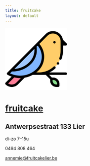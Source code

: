 ```yaml
---
title: fruitcake
layout: default
---
```


<img src="/images/bird.png" alt="birdy" height="200" />

# [fruitcake](/)

## Antwerpsestraat 133 Lier

di&ndash;zo 7&ndash;15u

0494 808 464

<a href="mailto:annemie@fruitcakelier.be">annemie@fruitcakelier.be</a>
